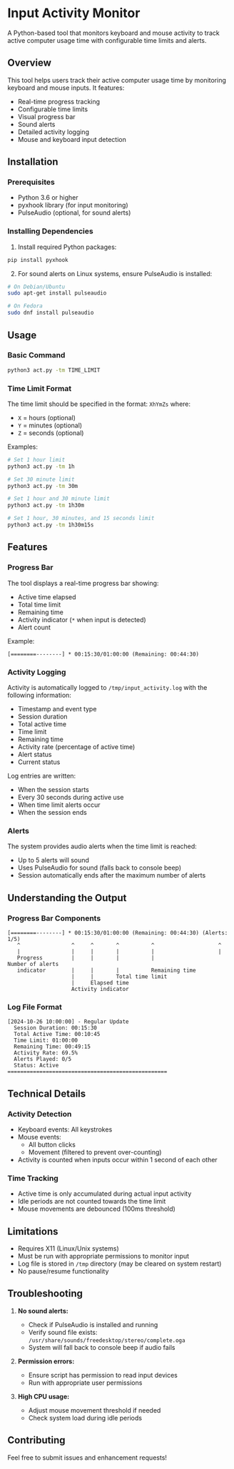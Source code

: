 # Input Activity Monitor

A Python-based tool that monitors keyboard and mouse activity to track active computer usage time with configurable time limits and alerts.

## Overview

This tool helps users track their active computer usage time by monitoring keyboard and mouse inputs. It features:
- Real-time progress tracking
- Configurable time limits
- Visual progress bar
- Sound alerts
- Detailed activity logging
- Mouse and keyboard input detection

## Installation

### Prerequisites
- Python 3.6 or higher
- pyxhook library (for input monitoring)
- PulseAudio (optional, for sound alerts)

### Installing Dependencies

1. Install required Python packages:
```bash
pip install pyxhook
```

2. For sound alerts on Linux systems, ensure PulseAudio is installed:
```bash
# On Debian/Ubuntu
sudo apt-get install pulseaudio

# On Fedora
sudo dnf install pulseaudio
```

## Usage

### Basic Command

```bash
python3 act.py -tm TIME_LIMIT
```

### Time Limit Format

The time limit should be specified in the format: `XhYmZs` where:
- `X` = hours (optional)
- `Y` = minutes (optional)
- `Z` = seconds (optional)

Examples:
```bash
# Set 1 hour limit
python3 act.py -tm 1h

# Set 30 minute limit
python3 act.py -tm 30m

# Set 1 hour and 30 minute limit
python3 act.py -tm 1h30m

# Set 1 hour, 30 minutes, and 15 seconds limit
python3 act.py -tm 1h30m15s
```

## Features

### Progress Bar
The tool displays a real-time progress bar showing:
- Active time elapsed
- Total time limit
- Remaining time
- Activity indicator (`*` when input is detected)
- Alert count

Example:
```
[========--------] * 00:15:30/01:00:00 (Remaining: 00:44:30)
```

### Activity Logging
Activity is automatically logged to `/tmp/input_activity.log` with the following information:
- Timestamp and event type
- Session duration
- Total active time
- Time limit
- Remaining time
- Activity rate (percentage of active time)
- Alert status
- Current status

Log entries are written:
- When the session starts
- Every 30 seconds during active use
- When time limit alerts occur
- When the session ends

### Alerts
The system provides audio alerts when the time limit is reached:
- Up to 5 alerts will sound
- Uses PulseAudio for sound (falls back to console beep)
- Session automatically ends after the maximum number of alerts

## Understanding the Output

### Progress Bar Components
```
[========--------] * 00:15:30/01:00:00 (Remaining: 00:44:30) (Alerts: 1/5)
   ^                ^     ^       ^          ^                    ^
   |                |     |       |          |                    |
   Progress         |     |       |          |                    Number of alerts
   indicator        |     |       |          Remaining time
                    |     |       Total time limit
                    |     Elapsed time
                    Activity indicator
```

### Log File Format
```
[2024-10-26 10:00:00] - Regular Update
  Session Duration: 00:15:30
  Total Active Time: 00:10:45
  Time Limit: 01:00:00
  Remaining Time: 00:49:15
  Activity Rate: 69.5%
  Alerts Played: 0/5
  Status: Active
==================================================
```

## Technical Details

### Activity Detection
- Keyboard events: All keystrokes
- Mouse events:
  - All button clicks
  - Movement (filtered to prevent over-counting)
- Activity is counted when inputs occur within 1 second of each other

### Time Tracking
- Active time is only accumulated during actual input activity
- Idle periods are not counted towards the time limit
- Mouse movements are debounced (100ms threshold)

## Limitations

- Requires X11 (Linux/Unix systems)
- Must be run with appropriate permissions to monitor input
- Log file is stored in `/tmp` directory (may be cleared on system restart)
- No pause/resume functionality

## Troubleshooting

1. **No sound alerts:**
   - Check if PulseAudio is installed and running
   - Verify sound file exists: `/usr/share/sounds/freedesktop/stereo/complete.oga`
   - System will fall back to console beep if audio fails

2. **Permission errors:**
   - Ensure script has permission to read input devices
   - Run with appropriate user permissions

3. **High CPU usage:**
   - Adjust mouse movement threshold if needed
   - Check system load during idle periods

## Contributing

Feel free to submit issues and enhancement requests!
